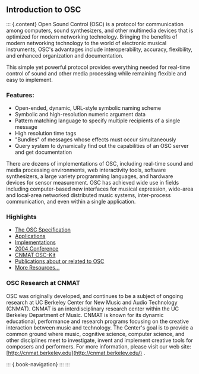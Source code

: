 ## Introduction to OSC

::: {.content}
Open Sound Control (OSC) is a protocol for communication among
computers, sound synthesizers, and other multimedia devices that is
optimized for modern networking technology. Bringing the benefits of
modern networking technology to the world of electronic musical
instruments, OSC\'s advantages include interoperability, accuracy,
flexibility, and enhanced organization and documentation.

This simple yet powerful protocol provides everything needed for
real-time control of sound and other media processing while remaining
flexible and easy to implement.

### Features:

-   Open-ended, dynamic, URL-style symbolic naming scheme
-   Symbolic and high-resolution numeric argument data
-   Pattern matching language to specify multiple recipients of a single
    message
-   High resolution time tags
-   \"Bundles\" of messages whose effects must occur simultaneously
-   Query system to dynamically find out the capabilities of an OSC
    server and get documentation

There are dozens of implementations of OSC, including real-time sound
and media processing environments, web interactivity tools, software
synthesizers, a large variety programming languages, and hardware
devices for sensor measurement. OSC has achieved wide use in fields
including computer-based new interfaces for musical expression,
wide-area and local-area networked distributed music systems,
inter-process communication, and even within a single application.

### Highlights

-   [The OSC Specification](spec-1_0)
-   [Applications](osc-application-areas)
-   [Implementations](implementations)
-   [2004 Conference](2004-osc-conference)
-   [CNMAT OSC-Kit](osc-kit-0)
-   [Publications about or related to OSC](publications)
-   [More Resources\...](resources)

### OSC Research at CNMAT

OSC was originally developed, and continues to be a subject of ongoing
research at UC Berkeley Center for New Music and Audio Technology
(CNMAT). CNMAT is an interdisciplinary research center within the UC
Berkeley Department of Music. CNMAT is known for its dynamic
educational, performance and research programs focusing on the creative
interaction between music and technology. The Center\'s goal is to
provide a common ground where music, cognitive science, computer
science, and other disciplines meet to investigate, invent and implement
creative tools for composers and performers. For more information,
please visit our web site:
[http://cnmat.berkeley.edu](http://cnmat.berkeley.edu/) .

::: {.book-navigation}
:::
:::
